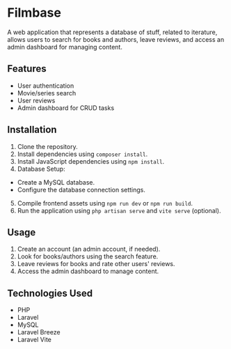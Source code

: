 # Filmbase
A web application that represents a database of stuff, related to iterature, allows users to search for books and authors, leave reviews, and access an admin dashboard for managing content.

## Features

- User authentication
- Movie/series search
- User reviews
- Admin dashboard for CRUD tasks

## Installation

1. Clone the repository.
2. Install dependencies using `composer install`.
3. Install JavaScript dependencies using `npm install`.
4. Database Setup: 
- Create a MySQL database.
- Configure the database connection settings.
5. Compile frontend assets using `npm run dev` or `npm run build`.
6. Run the application using `php artisan serve` and `vite serve` (optional).

## Usage

1. Create an account (an admin account, if needed).
2. Look for books/authors using the search feature.
3. Leave reviews for books and rate other users' reviews.
4. Access the admin dashboard to manage content.

## Technologies Used

- PHP
- Laravel
- MySQL
- Laravel Breeze
- Laravel Vite
